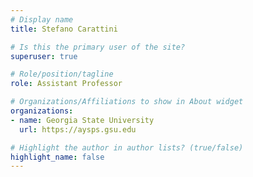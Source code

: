 ```yaml
---
# Display name
title: Stefano Carattini

# Is this the primary user of the site?
superuser: true

# Role/position/tagline
role: Assistant Professor

# Organizations/Affiliations to show in About widget
organizations:
- name: Georgia State University
  url: https://aysps.gsu.edu

# Highlight the author in author lists? (true/false)
highlight_name: false
---
```

<br>
